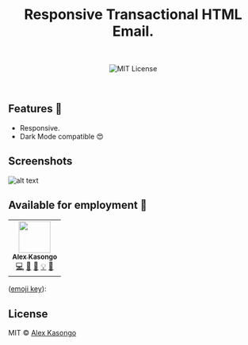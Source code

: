 <h1 align="center">Responsive Transactional HTML Email.</h1>

<br>

<p align="center">
  <img alt="MIT License" src="https://img.shields.io/github/license/chakra-ui/chakra-ui"/>
  </a>
</p>
<br />

## Features 🚀

- Responsive.
- Dark Mode compatible 😍

## Screenshots

![alt text](https://portfolio-email-screenshots.s3.us-west-2.amazonaws.com/transactional-email.png)

## Available for employment 💖

<table>
  <tr>
    <td align="center"><a href="https://github.com/alexkasongo"><img src="https://avatars2.githubusercontent.com/u/43553652?s=460&u=164e6aa65f5640ff9ff5ffc9b737458fa5002bfb&v=4" width="64px;" alt=""/><br /><sub><b>Alex Kasongo</b></sub></a><br /><a href="https://github.com/reservemee/reservemee/commits?author=alexkasongo" title="Code">💻</a> <a href="#maintenance-alexkasongo" title="Maintenance">🚧</a> <a href="https://github.com/reservemee/reservemee/commits?author=alexkasongo" title="Documentation">📖</a> <a href="#example-alexkasongo" title="Examples">💡</a> <a href="#design-alexkasongo" title="Design">🎨</a></td>
    
  
</table>

([emoji key](https://allcontributors.org/docs/en/emoji-key)):

## License

MIT © [Alex Kasongo](https://github.com/alexkasongo)
